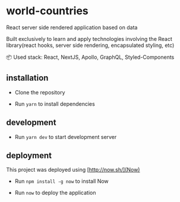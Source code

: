 # world-countries

React server side rendered application based on data

Built exclusively to learn and apply technologies involving the React library(react hooks, server side rendering, encapsulated styling, etc)

:package: Used stack: React, NextJS, Apollo, GraphQL, Styled-Components

## installation

- Clone the repository

- Run `yarn` to install dependencies

## development

- Run `yarn dev` to start development server

## deployment

This project was deployed using [http://now.sh/](Now)

- Run `npm install -g now` to install Now

- Run `now` to deploy the application
